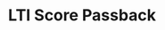 ---
title: LTI Score Passback
redirect_to: "/releases/v6.0.0/authors/assessment_lti_replace_result"
---